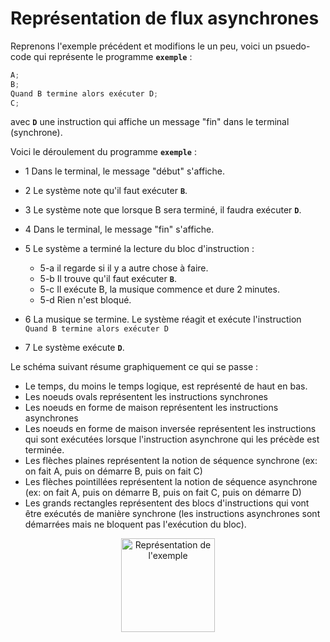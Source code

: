 # Représentation de flux asynchrones

Reprenons l'exemple précédent et modifions le un peu, voici un psuedo-code qui représente le programme **`exemple`** :

```typescript
A; 
B; 
Quand B termine alors exécuter D;
C;
```

avec **`D`** une instruction qui affiche un message "fin" dans le terminal (synchrone).

Voici le déroulement du programme **`exemple`** :

* 1 Dans le terminal, le message "début" s'affiche.
* 2 Le système note qu'il faut exécuter **`B`**.
* 3 Le système note que lorsque B sera terminé, il faudra exécuter **`D`**.
* 4 Dans le terminal, le message "fin" s'affiche.
* 5 Le système a terminé la lecture du bloc d'instruction :

  * 5-a il regarde si il y a autre chose à faire.
  * 5-b Il trouve qu'il faut exécuter **`B`**.
  * 5-c Il exécute B, la musique commence et dure 2 minutes.
  * 5-d Rien n'est bloqué.

* 6 La musique se termine. Le système réagit et exécute l'instruction `Quand B termine alors exécuter D`
* 7 Le système exécute **`D`**.

Le schéma suivant résume graphiquement ce qui se passe :

* Le temps, du moins le temps logique, est représenté de haut en bas.
* Les noeuds ovals représentent les instructions synchrones
* Les noeuds en forme de maison représentent les instructions asynchrones
* Les noeuds en forme de maison inversée représentent les instructions qui sont exécutées lorsque l'instruction asynchrone qui les précède est terminée.
* Les flèches plaines représentent la notion de séquence synchrone (ex: on fait A, puis on démarre B, puis on fait C)
* Les flèches pointillées représentent la notion de séquence asynchrone (ex: on fait A, puis on démarre B, puis on fait C, puis on démarre D)
* Les grands rectangles représentent des blocs d'instructions qui vont être exécutés de manière synchrone (les instructions asynchrones sont démarrées mais ne bloquent pas l'exécution du bloc).

<div style="text-align: center">
  <!--
  exemple => A; B-; C;
  QuandBtermineAlorsExecuterD => -B; D;
  -->
  <img src="assets/processus/processus.exemple.svg" alt="Représentation de l'exemple" style="width: min(100%, 150px);"/>
</div>
